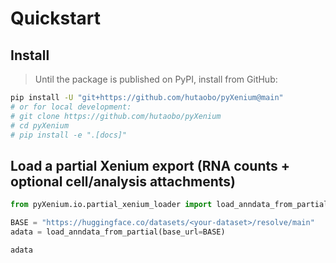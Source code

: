 # Quickstart

## Install

> Until the package is published on PyPI, install from GitHub:

```bash
pip install -U "git+https://github.com/hutaobo/pyXenium@main"
# or for local development:
# git clone https://github.com/hutaobo/pyXenium
# cd pyXenium
# pip install -e ".[docs]"
```

## Load a partial Xenium export (RNA counts + optional cell/analysis attachments)

```python
from pyXenium.io.partial_xenium_loader import load_anndata_from_partial

BASE = "https://huggingface.co/datasets/<your-dataset>/resolve/main"
adata = load_anndata_from_partial(base_url=BASE)

adata
```
